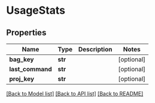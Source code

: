 # UsageStats

## Properties
Name | Type | Description | Notes
------------ | ------------- | ------------- | -------------
**bag_key** | **str** |  | [optional] 
**last_command** | **str** |  | [optional] 
**proj_key** | **str** |  | [optional] 

[[Back to Model list]](../README.md#documentation-for-models) [[Back to API list]](../README.md#documentation-for-api-endpoints) [[Back to README]](../README.md)


